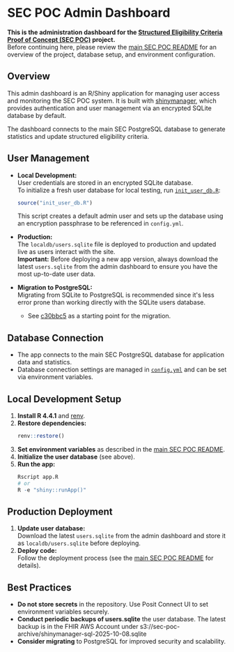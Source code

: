 # SEC POC Admin Dashboard

**This is the administration dashboard for the [Structured Eligibility Criteria Proof of Concept (SEC POC)](https://github.com/CBIIT/sec_poc) project.**  
Before continuing here, please review the [main SEC POC README](https://github.com/CBIIT/sec_poc) for an overview of the project, database setup, and environment configuration.

## Overview

This admin dashboard is an R/Shiny application for managing user access and monitoring the SEC POC system. It is built with [shinymanager](https://datastorm-open.github.io/shinymanager/), which provides authentication and user management via an encrypted SQLite database by default.

The dashboard connects to the main SEC PostgreSQL database to generate statistics and update structured eligibility criteria.

## User Management

- **Local Development:**  
  User credentials are stored in an encrypted SQLite database.  
  To initialize a fresh user database for local testing, run [`init_user_db.R`](init_user_db.R):

  ```r
  source("init_user_db.R")
  ```

  This script creates a default admin user and sets up the database using an encryption passphrase to be referenced in `config.yml`.

- **Production:**  
  The `localdb/users.sqlite` file is deployed to production and updated live as users interact with the site.  
  **Important:** Before deploying a new app version, always download the latest `users.sqlite` from the admin dashboard to ensure you have the most up-to-date user data.

- **Migration to PostgreSQL:**  
  Migrating from SQLite to PostgreSQL is recommended since it's less error prone than working directly with the SQLite users database.
  - See [c30bbc5](https://github.com/CBIIT/sec_admin/commit/c30bbc54bf2557ca88df14bd4885f3240f992acf) as a starting point for the migration.

## Database Connection

- The app connects to the main SEC PostgreSQL database for application data and statistics.
- Database connection settings are managed in [`config.yml`](config.yml) and can be set via environment variables.

## Local Development Setup

1. **Install R 4.4.1** and [renv](https://rstudio.github.io/renv/).
2. **Restore dependencies:**
   ```r
   renv::restore()
   ```
3. **Set environment variables** as described in the [main SEC POC README](https://github.com/CBIIT/sec_poc).
4. **Initialize the user database** (see above).
5. **Run the app:**
   ```r
   Rscript app.R
   # or
   R -e "shiny::runApp()"
   ```

## Production Deployment

1. **Update user database:**  
   Download the latest `users.sqlite` from the admin dashboard and store it as `localdb/users.sqlite` before deploying.
2. **Deploy code:**  
   Follow the deployment process (see the [main SEC POC README](https://github.com/CBIIT/sec_poc) for details).

## Best Practices

- **Do not store secrets** in the repository. Use Posit Connect UI to set environment variables securely.
- **Conduct periodic backups of users.sqlite** the user database. The latest backup is in the FHIR AWS Account under s3://sec-poc-archive/shinymanager-sql-2025-10-08.sqlite
- **Consider migrating** to PostgreSQL for improved security and scalability.
